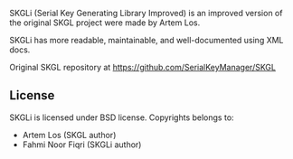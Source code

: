 SKGLi (Serial Key Generating Library Improved)
is an improved version of the original SKGL
project were made by Artem Los.

SKGLi has more readable, maintainable, and 
well-documented using XML docs.

Original SKGL repository at https://github.com/SerialKeyManager/SKGL

License
-------
SKGLi is licensed under BSD license.
Copyrights belongs to:

* Artem Los (SKGL author)
* Fahmi Noor Fiqri (SKGLi author)
